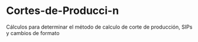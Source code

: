 # Cortes-de-Producci-n
Cálculos para determinar el método de calculo de corte de producción, SIPs y cambios de formato 
